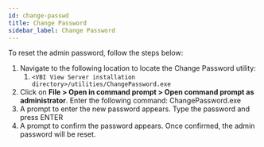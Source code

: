```yaml
---
id: change-passwd
title: Change Password
sidebar_label: Change Password
---
```


To reset the admin password, follow the steps below:

1. Navigate to the following location to locate the Change Password utility:
   1. `<VBI View Server installation directory>/utilities/ChangePassword.exe`
1. Click on **File > Open in command prompt > Open command prompt as administrator**. Enter the following command: ChangePassword.exe
1. A prompt to enter the new password appears. Type the password and press ENTER
1. A prompt to confirm the password appears. Once confirmed, the admin password will be reset.
